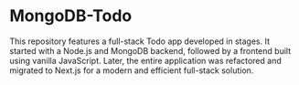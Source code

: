 # MongoDB-Todo
This repository features a full-stack Todo app developed in stages. It started with a Node.js and MongoDB backend, followed by a frontend built using vanilla JavaScript. Later, the entire application was refactored and migrated to Next.js for a modern and efficient full-stack solution.
